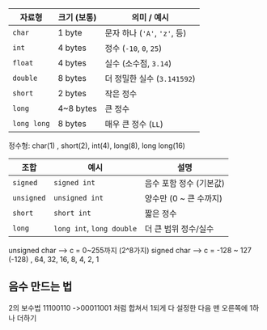 
| 자료형         | 크기 (보통)   | 의미 / 예시                 |
| ----------- | --------- | ----------------------- |
| `char`      | 1 byte    | 문자 하나 (`'A'`, `'z'`, 등) |
| `int`       | 4 bytes   | 정수 (`-10`, `0`, `25`)   |
| `float`     | 4 bytes   | 실수 (소수점, `3.14`)        |
| `double`    | 8 bytes   | 더 정밀한 실수 (`3.141592`)   |
| `short`     | 2 bytes   | 작은 정수                   |
| `long`      | 4~8 bytes | 큰 정수                    |
| `long long` | 8 bytes   | 매우 큰 정수 (`LL`)          |
정수형: char(1) , short(2), int(4), long(8), long long(16)

|조합|예시|설명|
|---|---|---|
|`signed`|`signed int`|음수 포함 정수 (기본값)|
|`unsigned`|`unsigned int`|양수만 (0 ~ 큰 수까지)|
|`short`|`short int`|짧은 정수|
|`long`|`long int`, `long double`|더 큰 범위 정수/실수|

unsigned char --> c = 0~255까지 (2^8가지)
signed char     --> c = -128 ~ 127
(-128) , 64, 32, 16, 8, 4, 2, 1

## 음수 만드는 법
2의 보수법
11100110
->00011001 처럼 합쳐서 1되게 다 설정한 다음 맨 오른쪽에 1하나 더하기

